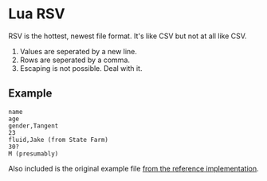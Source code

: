 # Lua RSV

RSV is the hottest, newest file format. It's like CSV but not at all like CSV.

1. Values are seperated by a new line.
2. Rows are seperated by a comma.
3. Escaping is not possible. Deal with it.

## Example

```
name
age
gender,Tangent
23
fluid,Jake (from State Farm)
30?
M (presumably)
```

Also included is the original example file [from the reference implementation](https://github.com/swordbeta/rsv).
